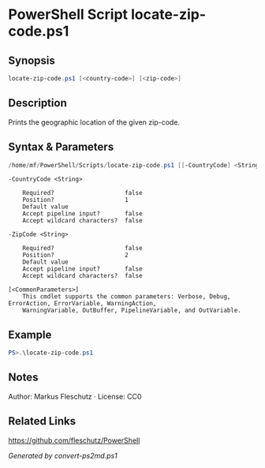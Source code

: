 # PowerShell Script locate-zip-code.ps1

## Synopsis
```powershell
locate-zip-code.ps1 [<country-code>] [<zip-code>]
```

## Description
Prints the geographic location of the given zip-code.

## Syntax & Parameters
```powershell
/home/mf/PowerShell/Scripts/locate-zip-code.ps1 [[-CountryCode] <String>] [[-ZipCode] <String>] [<CommonParameters>]
```

```
-CountryCode <String>
    
    Required?                    false
    Position?                    1
    Default value                
    Accept pipeline input?       false
    Accept wildcard characters?  false
```

```
-ZipCode <String>
    
    Required?                    false
    Position?                    2
    Default value                
    Accept pipeline input?       false
    Accept wildcard characters?  false
```

```
[<CommonParameters>]
    This cmdlet supports the common parameters: Verbose, Debug, ErrorAction, ErrorVariable, WarningAction, 
    WarningVariable, OutBuffer, PipelineVariable, and OutVariable.
```

## Example
```powershell
PS>.\locate-zip-code.ps1
```


## Notes
Author: Markus Fleschutz · License: CC0

## Related Links
https://github.com/fleschutz/PowerShell

*Generated by convert-ps2md.ps1*
